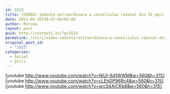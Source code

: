 ```yaml
---
id: 1523
title: (VIDEO) Ședința extraordinara a consiliului raional din 25 aprilie
date: 2013-04-25T20:47:02+03:00
author: Mircea
layout: post
guid: http://costesti.tv/?p=1523
permalink: /stiri/video-sedinta-extraordinara-a-consiliului-raional-din-25-aprilie-2/
original_post_id:
  - "1523"
categories:
  - Social
  - Știri
---
```

[youtube http://www.youtube.com/watch?v=NlUI-6d1WWM&w=560&h=315]  
[youtube http://www.youtube.com/watch?v=cLEhDP96Rc4&w=560&h=315]  
[youtube http://www.youtube.com/watch?v=qrcS4AiCKb8&w=560&h=315]